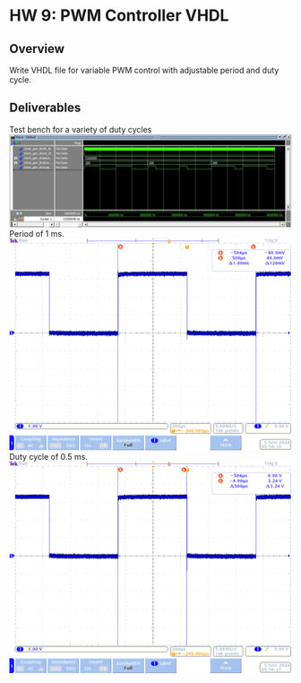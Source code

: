 # HW 9: PWM Controller VHDL 

## Overview
Write VHDL file for variable PWM control with adjustable period and duty cycle.

## Deliverables
Test bench for a variety of duty cycles
![PWM test bench](./assets/hw-9_tb.jpg)
Period of 1 ms.
![PWM period oscope](./assets/hw-09_period_oscope.png)
Duty cycle of 0.5 ms.
![PWM duty cycle oscope](./assets/hw-9_duty_oscope.png)